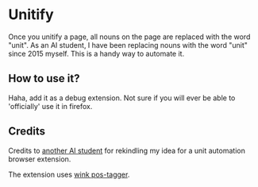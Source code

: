 # Unitify

Once you unitify a page, all nouns on the page are replaced with the word "unit". As an AI student, I have been replacing nouns with the word "unit" since 2015 myself. This is a handy way to automate it.

## How to use it?
Haha, add it as a debug extension. Not sure if you will ever be able to 'officially' use it in firefox.

## Credits

Credits to [another AI student](https://github.com/flipflop97/unitify) for rekindling my idea for a unit automation browser extension.

The extension uses [wink pos-tagger](https://winkjs.org/). 